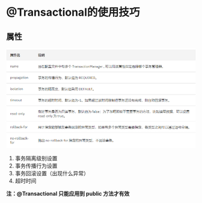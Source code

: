 # @Transactional的使用技巧

## 属性

![1583936037482](images/1583936037482.png)

1. 事务隔离级别设置
2. 事务传播行为设置
3. 事务回滚设置（出现什么异常）
4. 超时时间

**注：@Transactional 只能应用到 public 方法才有效**


